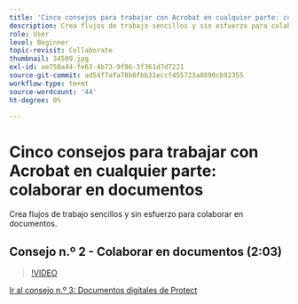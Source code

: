 ```yaml
---
title: 'Cinco consejos para trabajar con Acrobat en cualquier parte: colaborar en documentos'
description: Crea flujos de trabajo sencillos y sin esfuerzo para colaborar en documentos
role: User
level: Beginner
topic-revisit: Collaborate
thumbnail: 34509.jpg
exl-id: ae750a44-fe63-4b73-9f96-3f361d7d7221
source-git-commit: ad54f7afa78b0fbb31eccf455723a8890cb92355
workflow-type: tm+mt
source-wordcount: '44'
ht-degree: 0%

---
```


# Cinco consejos para trabajar con Acrobat en cualquier parte: colaborar en documentos

Crea flujos de trabajo sencillos y sin esfuerzo para colaborar en documentos.

## Consejo n.º 2 - Colaborar en documentos (2:03)

>[!VIDEO](https://video.tv.adobe.com/v/34509?quality=12&learn=on&hidetitle=true)

[Ir al consejo n.º 3: Documentos digitales de Protect](protect-digital-documents.md)